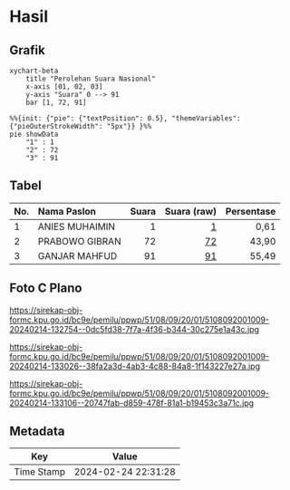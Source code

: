 # Hasil

## Grafik

```mermaid
xychart-beta
    title "Perolehan Suara Nasional"
    x-axis [01, 02, 03]
    y-axis "Suara" 0 --> 91
    bar [1, 72, 91]
```

```mermaid
%%{init: {"pie": {"textPosition": 0.5}, "themeVariables": {"pieOuterStrokeWidth": "5px"}} }%%
pie showData
    "1" : 1
    "2" : 72
    "3" : 91
```

## Tabel

| No. | Nama Paslon    | Suara | Suara (raw) | Persentase |
|:--- |:-------------- | -----:| -----------:| ----------:|
| 1   | ANIES MUHAIMIN | 1     | [1][p-1]    | 0,61       |
| 2   | PRABOWO GIBRAN | 72    | [72][p-2]   | 43,90      |
| 3   | GANJAR MAHFUD  | 91    | [91][p-3]   | 55,49      |


[p-1]: https://github.com/gigit-pemilu/pemilu-2024/blob/main/pilpres/hitung-suara/sub/51-bali/sub/08-buleleng/sub/09-tejakula/sub/2001-sembiran/sub/009-tps/sub/paslon-1.txt
[p-2]: https://github.com/gigit-pemilu/pemilu-2024/blob/main/pilpres/hitung-suara/sub/51-bali/sub/08-buleleng/sub/09-tejakula/sub/2001-sembiran/sub/009-tps/sub/paslon-2.txt
[p-3]: https://github.com/gigit-pemilu/pemilu-2024/blob/main/pilpres/hitung-suara/sub/51-bali/sub/08-buleleng/sub/09-tejakula/sub/2001-sembiran/sub/009-tps/sub/paslon-3.txt

## Foto C Plano

https://sirekap-obj-formc.kpu.go.id/bc9e/pemilu/ppwp/51/08/09/20/01/5108092001009-20240214-132754--0dc5fd38-7f7a-4f36-b344-30c275e1a43c.jpg

https://sirekap-obj-formc.kpu.go.id/bc9e/pemilu/ppwp/51/08/09/20/01/5108092001009-20240214-133026--38fa2a3d-4ab3-4c88-84a8-1f143227e27a.jpg

https://sirekap-obj-formc.kpu.go.id/bc9e/pemilu/ppwp/51/08/09/20/01/5108092001009-20240214-133106--20747fab-d859-478f-81a1-b19453c3a71c.jpg


## Metadata

| Key        | Value               |
| ---------- | ------------------- |
| Time Stamp | 2024-02-24 22:31:28 |



